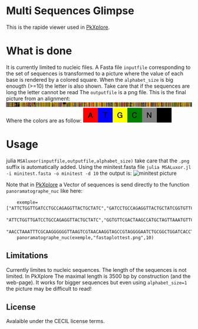 # Multi Sequences Glimpse

This is the rapide viewer used in  [PkXplore](https://github.com/jpflandrs/PkXplore).

# What is done

It is currently limited to nucleic files.
A Fasta file ``inputfile`` corresponding to the set of sequences is transformed to a picture where the value of each base is rendered by a colored square.
When the ``alphabet_size`` is big enougth (>=10) the letter is also shown. Take care that if the sequences are long the letter cannot be read
The ``outputfile`` is a png file.
This is the final picture from an alignment: ![final picture](https://github.com/jpflandrs/MSGlimpse/blob/main/aligned_crude.png) 
Where the colors are as follow:
![Colors](https://github.com/jpflandrs/MSGlimpse/blob/main/Chars.png)
# Usage

julia ```MSAluxor(inputfile,outputfile,alphabet_size)``` take care that the ```.png``` suffix is automatically added.
Using the minitest.fasta file 
```julia MSALuxor.jl -i minitest.fasta -o minitest -d 10```
the output is: ![minitest picture](https://github.com/jpflandrs/MSGlimpse/blob/main/minitest.png)

Note that in  [PkXplore](https://github.com/jpflandrs/PkXplore) a Vector of sequences is send directly to the function ```panoramatographe_nuc``` like here:

        exemple=["ATTCTGGTTGATCCTGCCAGAGGTTACTGCTATC","GATCCTGCCAGAGGTTACTGCTATCGGTGTTCGA",
        "ATTCTGGTTGATCCTGCCAGAGGTTACTGCTATC","GGTGTTCGACTAAGCCATGCTAGTTAAATGTTCT","TCGTGAACATAGCGGACTGCTCAGTAACACGTGGACAATCTGCCCTTGGGT","TCAGCATAACCCCGGGAAACTGGGGATAATTCTGAATAGATCACATATGCTGGAATGCTTTGT",
        "AACCTAAATTTCGCAAGGGGGGTTAAGTCGTAACAAGGTAGCCGTAGGGGAATCTGCGGCTGGATCACCTCCT"]
        panoramatographe_nuc(exemple,"fastaplottest.png",10)
## Limitations
Currently limites to nucleic sequences.
The length of the sequences is not limited. 
In PkXplore The maximal length is 3500 bp by construction (and the web-page). It works for bigger sequences but even using ```alphabet_size=1``` the picture may be difficult to read!

## License 

Avalaible under the CECIL license terms.
